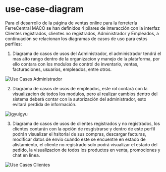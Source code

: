 # use-case-diagram
Para el desarrollo de la página de ventas online para la ferretería FerreCentral MACO se han definidos 4 pilares de interacción con la interfaz Clientes registrados, clientes no registrados, Administrador y Empleados, a continuación se relacionan los diagramas de casos de uso para estos perfiles:
1. Diagrama de casos de usos del Administrador, el administrador tendrá el mas alto rango dentro de la organizacion y manejo de la plataforma, por ello contara con los modulos de control de inventario, ventas, facturaciones, usuarios, empleados, entre otros.

![Use Cases Administrador](https://user-images.githubusercontent.com/111791091/201976030-431c4aab-08c2-4086-88b9-e08476e5f0a2.jpg)

2. Diagrama de casos de usos de empleados, este rol contará con la visualizacion de todos los modulos, pero al realizar cambios dentro del sistema deberá contar con la autorización del administrador, esto evitará perdida de información.
  
![igyuigyu](https://user-images.githubusercontent.com/111690017/201540727-d32642c7-bc18-44cf-a338-8c1afea782bb.png)

3. Diagrama de casos de usos de clientes registrados y no registrados, los clientes contarán con la opción de resgistrarse y dentro de este perfil podrán visualizar el hsitorial de sus compras, descargar facturas, modificar datos de envio cuando este se encuentre en estado de alistamiento, el cliente no registrado solo podrá visualizar el estado del pedido, la visualizacion de todos los productos en venta, promociones y chat en linea.

![Use Cases Clientes](https://user-images.githubusercontent.com/111791091/201980967-29dcd93e-87d6-419e-983c-fae468d1c5ef.jpg)
